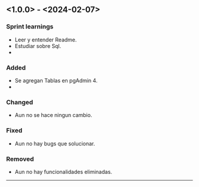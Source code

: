 ## <1.0.0> - <2024-02-07>

### Sprint learnings

- Leer y entender Readme.
- Estudiar sobre Sql.
- 

### Added

- Se agregan Tablas en pgAdmin 4.
- 

### Changed

- Aun no se hace ningun cambio. 

### Fixed

- Aun no hay bugs que solucionar.

### Removed

- Aun no hay funcionalidades eliminadas.

--- 
